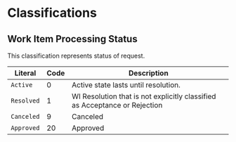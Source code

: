 
Classifications
===============

Work Item Processing Status
-------------- 
This classification represents status of request. 
 
Literal 				      | Code 	| Description
------------------------|--------|------------------------
`Active`				   | 0  | Active state lasts until resolution.
`Resolved`				   | 1	| WI Resolution that is not explicitly classified as Acceptance or Rejection
`Canceled`          	   | 9	| Canceled
`Approved`		           | 20	| Approved



